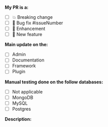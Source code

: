 <!-- ⚠️ Your PR title will appear in the changelogs please make it short detailed and understandable for all. -->

<!-- Uncomment the correct contribution type. !-->

**My PR is a:**
- [ ] 💥 Breaking change
- [ ] 🐛 Bug fix #issueNumber
- [ ] 💅 Enhancement
- [ ] 🚀 New feature

**Main update on the:**
- [ ] Admin
- [ ] Documentation
- [ ] Framework
- [ ] Plugin

<!-- Please note that all databases should be tested and confirmed to be working prior to the PR being merged. -->
**Manual testing done on the follow databases:**
- [ ] Not applicable
- [ ] MongoDB
- [ ] MySQL
- [ ] Postgres

<!-- Write a short description of what your PR does and link the concerned issues of your update. -->
**Description:**

<!-- ⚠️ Please link issue(s) you close / fix by using GitHub keywords https://help.github.com/articles/closing-issues-using-keywords/ !-->
